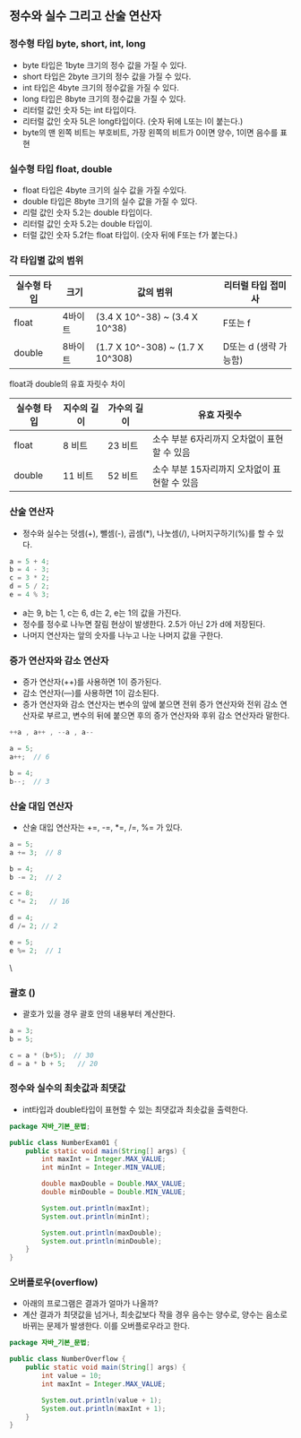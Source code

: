 ## 정수와 실수 그리고 산술 연산자

### 정수형 타입 byte, short, int, long

- byte 타입은 1byte 크기의 정수 값을 가질 수 있다.
- short 타입은 2byte 크기의 정수 값을 가질 수 있다.
- int 타입은 4byte 크기의 정수값을 가질 수 있다.
- long 타입은 8byte 크기의 정수값을 가질 수 있다.
- 리터럴 값인 숫자 5는 int 타입이다.
- 리터럴 값인 숫자 5L은 long타입이다. (숫자 뒤에 L또는 l이 붙는다.)
- byte의  맨 왼쪽 비트는 부호비트, 가장 왼쪽의 비트가 0이면 양수, 1이면 음수를 표현



### 실수형 타입 float, double

- float 타입은 4byte 크기의 실수 값을 가질 수있다.
- double 타입은 8byte 크기의 실수 값을 가질 수 있다.
- 리럴 값인 숫자 5.2는 double 타입이다.
- 리터럴 값인 숫자 5.2는 double 타입이.
- 터럴 값인 숫자 5.2f는 float 타입이. (숫자 뒤에 F또는 f가 붙는다.)

### 각 타입별 값의 범위

| 실수형 타입 | 크기 | 값의 범위 | 리터럴 타입 접미사 |
| --- | --- | --- | --- |
| float | 4바이트 | (3.4 X 10^-38) ~ (3.4 X 10^38) | F또는 f |
| double | 8바이트 | (1.7 X 10^-308) ~ (1.7 X 10^308) |  D또는 d (생략 가능함) |

float과 double의 유효 자릿수 차이

| 실수형 타입 | 지수의 길이 | 가수의 길이 | 유효 자릿수 |
| --- | --- | --- | --- |
| float  | 8 비트 | 23 비트 | 소수 부분 6자리까지 오차없이 표현할 수 있음 |
| double  | 11 비트  | 52 비트  | 소수 부분 15자리까지 오차없이 표현할 수 있음 |

### 산술 연산자

- 정수와 실수는 덧셈(+), 뺄셈(-), 곱셈(*), 나눗셈(/), 나머지구하기(%)를 할 수 있다.

```java
a = 5 + 4;
b = 4 - 3;
c = 3 * 2;
d = 5 / 2;
e = 4 % 3;
```

- a는 9, b는 1, c는 6, d는 2, e는 1의 값을 가진다.
- 정수를 정수로 나누면 잘림 현상이 발생한다. 2.5가 아닌 2가 d에 저장된다.
- 나머지 연산자는 앞의 숫자를 나누고 나눈 나머지 값을 구한다.

### 증가 연산자와 감소 연산자

- 증가 연산자(++)를 사용하면 1이 증가된다.
- 감소 연산자(—)를 사용하면 1이 감소된다.
- 증가 연산자와 감소 연산자는 변수의 앞에 붙으면 전위 증가 연산자와 전위 감소 연산자로 부르고, 변수의 뒤에 붙으면 후의 증가 연산자와 후위 감소 연산자라 말한다.

```java
++a , a++ , --a , a--
```

```java
a = 5;  
a++;  // 6

b = 4;
b--;  // 3
```

### 산술 대입 연산자

- 산술 대입 연산자는 +=, -=, *=, /=, %= 가 있다.

```java
a = 5;
a += 3;  // 8

b = 4;
b -= 2;  // 2

c = 8;
c *= 2;   // 16

d = 4;
d /= 2; // 2

e = 5;
e %= 2;  // 1
```
\
### 괄호 ()

- 괄호가 있을 경우 괄호 안의 내용부터 계산한다.

```java
a = 3;
b = 5;

c = a * (b+5);  // 30
d = a * b + 5;   // 20
```

### 정수와 실수의 최솟값과 최댓값

- int타입과 double타입이 표현할 수 있는 최댓값과 최솟값을 출력한다.

```java
package 자바_기본_문법;

public class NumberExam01 {
    public static void main(String[] args) {
        int maxInt = Integer.MAX_VALUE;
        int minInt = Integer.MIN_VALUE;

        double maxDouble = Double.MAX_VALUE;
        double minDouble = Double.MIN_VALUE;

        System.out.println(maxInt);
        System.out.println(minInt);

        System.out.println(maxDouble);
        System.out.println(minDouble);
    }
}
```

### 오버플로우(overflow)

- 아래의 프로그램은 결과가 얼마가 나올까?
- 계산 결과가 최댓값을 넘거나, 최솟값보다 작을 경우 음수는 양수로, 양수는 음소로 바뀌는 문제가 발생한다. 이를 오버플로우라고 한다.

```java
package 자바_기본_문법;

public class NumberOverflow {
    public static void main(String[] args) {
        int value = 10;
        int maxInt = Integer.MAX_VALUE;

        System.out.println(value + 1);
        System.out.println(maxInt + 1);
    }
}
```